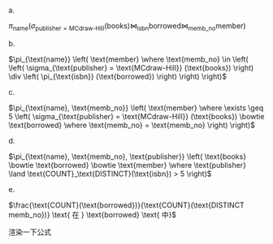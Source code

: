 a.


$\pi_{\text{name}} \left( \sigma_{\text{publisher} = \text{MCdraw-Hill}} (\text{books}) \bowtie_{\text{isbn}} \text{borrowed} \bowtie_{\text{memb_no}} \text{member} \right)$


b.


$\pi_{\text{name}} \left( \text{member} \where \text{memb_no} \in \left( \left( \sigma_{\text{publisher} = \text{MCdraw-Hill}} (\text{books}) \right) \div \left( \pi_{\text{isbn}} (\text{borrowed}) \right) \right) \right)$


c.


$\pi_{\text{name}, \text{memb_no}} \left( \text{member} \where \exists \geq 5 \left( \sigma_{\text{publisher} = \text{MCdraw-Hill}} (\text{books}) \bowtie \text{borrowed} \where \text{memb_no} = \text{memb_no} \right) \right)$


d.


$\pi_{\text{name}, \text{memb_no}, \text{publisher}} \left( \text{books} \bowtie \text{borrowed} \bowtie \text{member} \where \text{publisher} \land \text{COUNT}_\text{DISTINCT}(\text{isbn}) > 5 \right)$


e.


$\frac{\text{COUNT}(\text{borrowed})}{\text{COUNT}(\text{DISTINCT memb_no})} \text{ 在 } \text{borrowed} \text{ 中}$

渲染一下公式